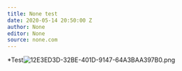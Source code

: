 ```yaml
---
title: None test
date: 2020-05-14 20:50:00 Z
author: None
editor: None
source: none.com
---
```


*Test![12E3ED3D-32BE-401D-9147-64A3BAA397B0.png](/uploads/12E3ED3D-32BE-401D-9147-64A3BAA397B0.png)